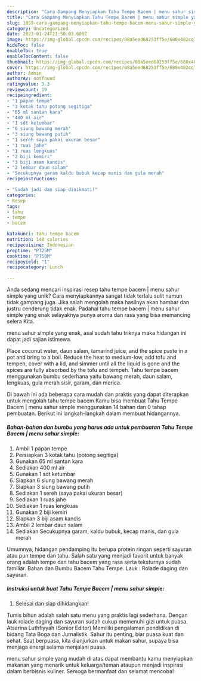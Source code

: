 ```yaml
---
description: "Cara Gampang Menyiapkan Tahu Tempe Bacem | menu sahur simple yang Lezat Sekali"
title: "Cara Gampang Menyiapkan Tahu Tempe Bacem | menu sahur simple yang Lezat Sekali"
slug: 1059-cara-gampang-menyiapkan-tahu-tempe-bacem-menu-sahur-simple-yang-lezat-sekali
category: Uncategorized
date: 2023-01-24T21:50:03.600Z
image: https://img-global.cpcdn.com/recipes/08a5eed68253ff5e/680x482cq70/tahu-tempe-bacem-menu-sahur-simple-foto-resep-utama.jpg
hideToc: false
enableToc: true
enableTocContent: false
thumbnail: https://img-global.cpcdn.com/recipes/08a5eed68253ff5e/680x482cq70/tahu-tempe-bacem-menu-sahur-simple-foto-resep-utama.jpg
cover: https://img-global.cpcdn.com/recipes/08a5eed68253ff5e/680x482cq70/tahu-tempe-bacem-menu-sahur-simple-foto-resep-utama.jpg
author: Admin
authorAv: notfound
ratingvalue: 3.3
reviewcount: 19
recipeingredient:
- "1 papan tempe"
- "3 kotak tahu potong segitiga"
- "65 ml santan kara"
- "400 ml air"
- "1 sdt ketumbar"
- "6 siung bawang merah"
- "3 siung bawang putih"
- "1 sereh saya pakai ukuran besar"
- "1 ruas jahe"
- "1 ruas lengkuas"
- "2 biji kemiri"
- "3 biji asam kandis"
- "2 lembar daun salam"
- "Secukupnya garam kaldu bubuk kecap manis dan gula merah"
recipeinstructions:

- "Sudah jadi dan siap dinikmati!"
categories:
- Resep
tags:
- tahu
- tempe
- bacem

katakunci: tahu tempe bacem 
nutrition: 148 calories
recipecuisine: Indonesian
preptime: "PT25M"
cooktime: "PT58M"
recipeyield: "1"
recipecategory: Lunch

---
```





Anda sedang mencari inspirasi resep tahu tempe bacem | menu sahur simple yang unik? Cara menyiapkannya sangat tidak terlalu sulit namun tidak gampang juga. Jika salah mengolah maka hasilnya akan hambar dan justru cenderung tidak enak. Padahal tahu tempe bacem | menu sahur simple yang enak selayaknya punya aroma dan rasa yang bisa memancing selera Kita.




 menu sahur simple yang enak,      asal sudah tahu triknya maka hidangan ini dapat jadi sajian istimewa.














Place coconut water, daun salam, tamarind juice, and the spice paste in a pot and bring to a boil. Reduce the heat to medium-low, add tofu and tempeh, cover with a lid, and simmer until all the liquid is gone and the spices are fully absorbed by the tofu and tempeh. Tahu tempe bacem menggunakan bumbu sederhana yaitu bawang merah, daun salam, lengkuas, gula merah sisir, garam, dan merica.






Di bawah ini ada beberapa cara mudah dan praktis yang dapat diterapkan untuk mengolah tahu tempe bacem  Kamu bisa membuat Tahu Tempe Bacem | menu sahur simple menggunakan 14 bahan dan 0 tahap pembuatan. Berikut ini langkah-langkah dalam membuat hidangannya.

<!--inarticleads1-->

##### Bahan-bahan dan bumbu yang harus ada untuk pembuatan Tahu Tempe Bacem | menu sahur simple:

1. Ambil 1 papan tempe
1. Persiapkan 3 kotak tahu (potong segitiga)
1. Gunakan 65 ml santan kara
1. Sediakan 400 ml air
1. Gunakan 1 sdt ketumbar
1. Siapkan 6 siung bawang merah
1. Siapkan 3 siung bawang putih
1. Sediakan 1 sereh (saya pakai ukuran besar)
1. Sediakan 1 ruas jahe
1. Sediakan 1 ruas lengkuas
1. Gunakan 2 biji kemiri
1. Siapkan 3 biji asam kandis
1. Ambil 2 lembar daun salam
1. Sediakan Secukupnya garam, kaldu bubuk, kecap manis, dan gula merah


Umumnya, hidangan pendamping itu berupa protein ringan seperti sayuran atau pun tempe dan tahu. Salah satu yang menjadi favorit untuk banyak orang adalah tempe dan tahu bacem yang rasa serta teksturnya sudah familiar. Bahan dan Bumbu Bacem Tahu Tempe. Lauk : Rolade daging dan sayuran. 

<!--inarticleads2-->

##### Instruksi untuk buat Tahu Tempe Bacem | menu sahur simple:


1. Selesai dan siap dihidangkan!

Tumis bihun adalah salah satu menu yang praktis lagi sederhana. Dengan lauk rolade daging dan sayuran sudah cukup memenuhi gizi untuk puasa. Atsarina Luthfiyyah (Senior Editor) Memiliki pengalaman pendidikan di bidang Tata Boga dan Jurnalistik. Sahur itu penting, biar puasa kuat dan sehat. Saat berpuasa, kita dianjurkan untuk makan sahur, supaya bisa menjaga energi selama menjalani puasa. 

 menu sahur simple yang mudah di atas dapat membantu kamu menyiapkan makanan yang menarik untuk keluarga/teman ataupun menjadi inspirasi dalam berbisnis kuliner. Semoga bermanfaat dan selamat mencoba!
